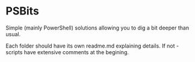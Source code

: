 # PSBits
Simple (mainly PowerShell) solutions allowing you to dig a bit deeper than usual.

Each folder should have its own readme.md explaining details. If not - scripts have extensive comments at the begining.
